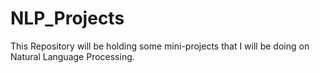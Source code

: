 # NLP_Projects
This Repository will be holding some mini-projects that I will be doing on Natural Language Processing.
